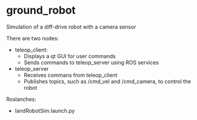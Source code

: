 # ground_robot
Simulation of a diff-drive robot with a camera sensor

There are two nodes:
- teleop_client: 
  - Displays a qt GUI for user commands
  - Sends commands to teleop_server using ROS services
- teleop_server
  - Receives commans from teleop_client
  - Publishes topics, such as /cmd_vel and /cmd_camera, to control the robot

Roslanches:
- landRobotSim.launch.py
